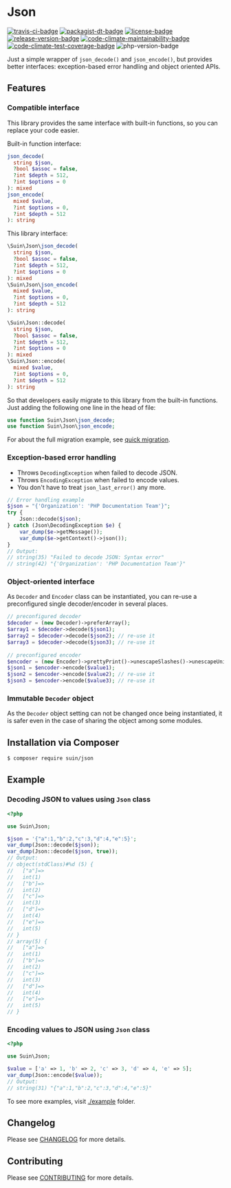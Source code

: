 Json
================
[![travis-ci-badge]][travis-ci] [![packagist-dt-badge]][packagist] [![license-badge]][license] [![release-version-badge]][packagist] [![code-climate-maintainability-badge]][code-climate] [![code-climate-test-coverage-badge]][code-climate] ![php-version-badge]

Just a simple wrapper of `json_decode()` and `json_encode()`, but provides better interfaces: exception-based error handling and object oriented APIs.

## Features

### Compatible interface 

This library provides the same interface with built-in functions, so you can replace your code easier.

Built-in function interface:

```php
json_decode(
  string $json, 
  ?bool $assoc = false, 
  ?int $depth = 512, 
  ?int $options = 0
): mixed
json_encode(
  mixed $value, 
  ?int $options = 0,
  ?int $depth = 512 
): string
```

This library interface:

```php
\Suin\Json\json_decode(
  string $json,
  ?bool $assoc = false,
  ?int $depth = 512,
  ?int $options = 0
): mixed
\Suin\Json\json_encode(
  mixed $value,
  ?int $options = 0,
  ?int $depth = 512
): string
```

```php
\Suin\Json::decode(
  string $json,
  ?bool $assoc = false,
  ?int $depth = 512,
  ?int $options = 0
): mixed
\Suin\Json::encode(
  mixed $value,
  ?int $options = 0,
  ?int $depth = 512
): string
```

So that developers easily migrate to this library from the built-in functions. Just adding the following one line in the head of file:

```php
use function Suin\Json\json_decode;
use function Suin\Json\json_encode;
```

For about the full migration example, see [quick migration](./example/00-quick-migration.php).

### Exception-based error handling

* Throws `DecodingException` when failed to decode JSON.
* Throws `EncodingException` when failed to encode values.
* You don't have to treat `json_last_error()` any more.

```php
// Error handling example
$json = "{'Organization': 'PHP Documentation Team'}";
try {
    Json::decode($json);
} catch (Json\DecodingException $e) {
    var_dump($e->getMessage());
    var_dump($e->getContext()->json());
}
// Output:
// string(35) "Failed to decode JSON: Syntax error"
// string(42) "{'Organization': 'PHP Documentation Team'}"
```

### Object-oriented interface

As `Decoder` and `Encoder` class can be instantiated, you can re-use a preconfigured single decoder/encoder in  several places.

```php
// preconfigured decoder
$decoder = (new Decoder)->preferArray();
$array1 = $decoder->decode($json1);
$array2 = $decoder->decode($json2); // re-use it
$array3 = $decoder->decode($json3); // re-use it
  
// preconfigured encoder
$encoder = (new Encoder)->prettyPrint()->unescapeSlashes()->unescapeUnicode();
$json1 = $encoder->encode($value1);
$json2 = $encoder->encode($value2); // re-use it
$json3 = $encoder->encode($value3); // re-use it
```

### Immutable `Decoder` object

As the `Decoder` object setting can not be changed once being instantiated, it is safer even in the case of sharing the object among some modules.

## Installation via Composer

``` bash
$ composer require suin/json
```

## Example

### Decoding JSON to values using `Json` class

```php
<?php

use Suin\Json;

$json = '{"a":1,"b":2,"c":3,"d":4,"e":5}';
var_dump(Json::decode($json));
var_dump(Json::decode($json, true));
// Output:
// object(stdClass)#%d (5) {
//   ["a"]=>
//   int(1)
//   ["b"]=>
//   int(2)
//   ["c"]=>
//   int(3)
//   ["d"]=>
//   int(4)
//   ["e"]=>
//   int(5)
// }
// array(5) {
//   ["a"]=>
//   int(1)
//   ["b"]=>
//   int(2)
//   ["c"]=>
//   int(3)
//   ["d"]=>
//   int(4)
//   ["e"]=>
//   int(5)
// }
```

### Encoding values to JSON using `Json` class

```php
<?php

use Suin\Json;

$value = ['a' => 1, 'b' => 2, 'c' => 3, 'd' => 4, 'e' => 5];
var_dump(Json::encode($value));
// Output:
// string(31) "{"a":1,"b":2,"c":3,"d":4,"e":5}"
```

To see more examples, visit [./example](./example) folder.

## Changelog

Please see [CHANGELOG](CHANGELOG.md) for more details.

## Contributing

Please see [CONTRIBUTING](.github/CONTRIBUTING.md) for more details.

<!-- Badges -->
[travis-ci]: https://travis-ci.org/suin/php-json
[travis-ci-badge]: https://img.shields.io/travis/suin/php-json.svg?style=flat-square
[packagist]: https://packagist.org/packages/suin/json
[packagist-dt-badge]: https://img.shields.io/packagist/dt/suin/json.svg?style=flat-square
[license]: LICENSE.md
[license-badge]: https://img.shields.io/github/license/suin/php-json.svg?style=flat-square
[php-version-badge]: https://img.shields.io/packagist/php-v/suin/json.svg?style=flat-square
[release-version-badge]: https://img.shields.io/packagist/v/suin/json.svg?style=flat-square&label=release
[code-climate]: https://codeclimate.com/github/suin/php-json
[code-climate-maintainability-badge]: https://img.shields.io/codeclimate/maintainability/suin/php-json.svg?style=flat-square
[code-climate-test-coverage-badge]: https://img.shields.io/codeclimate/c/suin/php-json.svg?style=flat-square